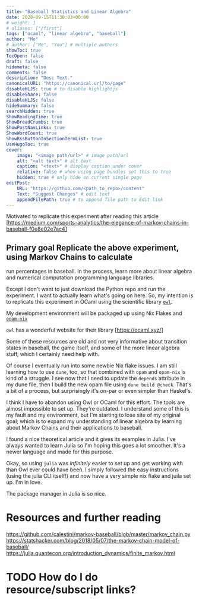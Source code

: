 ```yaml
---
title: "Baseball Statistics and Linear Algebra"
date: 2020-09-15T11:30:03+00:00
# weight: 1
# aliases: ["/first"]
tags: ["ocaml", "linear algebra", "baseball"]
author: "Me"
# author: ["Me", "You"] # multiple authors
showToc: true
TocOpen: false
draft: false
hidemeta: false
comments: false
description: "Desc Text."
canonicalURL: "https://canonical.url/to/page"
disableHLJS: true # to disable highlightjs
disableShare: false
disableHLJS: false
hideSummary: false
searchHidden: true
ShowReadingTime: true
ShowBreadCrumbs: true
ShowPostNavLinks: true
ShowWordCount: true
ShowRssButtonInSectionTermList: true
UseHugoToc: true
cover:
    image: "<image path/url>" # image path/url
    alt: "<alt text>" # alt text
    caption: "<text>" # display caption under cover
    relative: false # when using page bundles set this to true
    hidden: true # only hide on current single page
editPost:
    URL: "https://github.com/<path_to_repo>/content"
    Text: "Suggest Changes" # edit text
    appendFilePath: true # to append file path to Edit link
---
```


Motivated to replicate this experiment after reading this article
[https://medium.com/sports-analytics/the-elegance-of-markov-chains-in-baseball-f0e8e02e7ac4]

## Primary goal Replicate the above experiment, using Markov Chains to calculate
run percentages in baseball. In the process, learn more about linear algebra and
numerical computation programming language libraries.

Except I don't want to just download the Python repo and run the experiment. I
want to actually learn what's going on here. So, my intention is to replicate
this experiment in OCaml using the scientific library
[`owl`](https://ocaml.org/p/owl/1.1).

My development environment will be packaged up using Nix Flakes and
[`opam-nix`](https://github.com/tweag/opam-nix)

`owl` has a wonderful website for their library [https://ocaml.xyz/]

Some of these resources are old and not very informative about transition states
in baseball, the game itself, and some of the more linear algebra stuff, which I
certainly need help with.

Of course I eventually run into some newbie Nix flake issues. I am still
learning how to use `dune`, too, so that combined with `opam` and `opam-nix` is
kind of a struggle. I see now that I need to update the `depends` attribute in
my dune file, then I build the new opam file using `dune build @check`. That's a
bit of a process, but surprisingly it's on-par or even simpler than Haskel's.

I think I have to abandon using Owl or OCaml for this effort. The tools are
almost impossible to set up. They're outdated. I understand some of this is my
fault and my environment, but I'm starting to lose site of my original goal;
which is to expand my understanding of linear algebra by learning about Markov
Chains and their applications to baseball.

I found a nice theoretical article and it gives its examples in Julia. I've
always wanted to learn Julia so I'm hoping this goes a lot smoother. It's a
newer language and made for this purpose.

Okay, so using `julia` was _infinitely_ easier to set up and get working with
than Owl ever could have been. I simply followed the easy instructions (using
the julia CLI itself!) and now have a very simple nix flake and juila set up.
I'm in love.

The package manager in Julia is so nice.

# Resources and further reading
https://github.com/calestini/markov-baseball/blob/master/markov_chain.py
https://statshacker.com/blog/2018/05/07/the-markov-chain-model-of-baseball/
https://julia.quantecon.org/introduction_dynamics/finite_markov.html

# TODO How do I do resource/subscript links?
